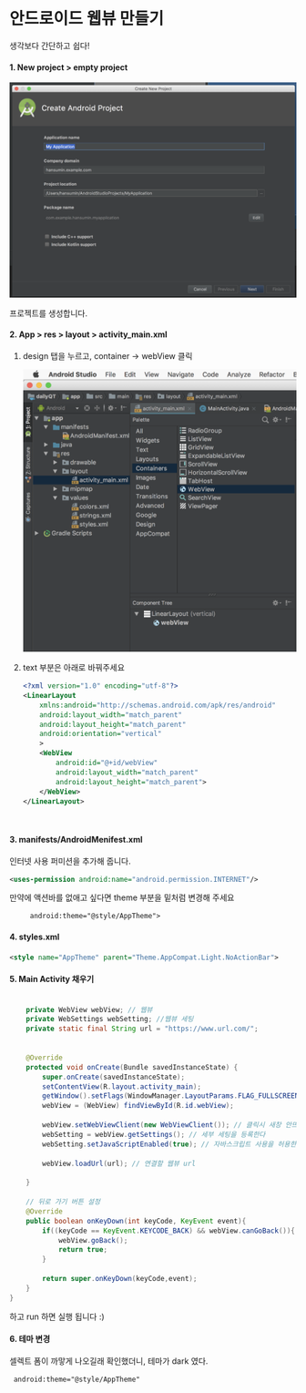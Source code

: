 # 안드로이드 웹뷰 만들기

생각보다 간단하고 쉽다!

#### 1. New project > empty project

![Alt text](img/webview0.png)

프로젝트를 생성합니다.

#### 2. App > res > layout > activity_main.xml

1. design 탭을 누르고, container -> webView 클릭

   ![Alt text](img/webview1.png)


2. text 부분은 아래로 바꿔주세요

   ```xml
   <?xml version="1.0" encoding="utf-8"?>
   <LinearLayout
       xmlns:android="http://schemas.android.com/apk/res/android"
       android:layout_width="match_parent"
       android:layout_height="match_parent"
       android:orientation="vertical"
       >
       <WebView
           android:id="@+id/webView"
           android:layout_width="match_parent"
           android:layout_height="match_parent">
       </WebView>
   </LinearLayout>

   ```

   ​

#### 3. manifests/AndroidMenifest.xml

인터넷 사용 퍼미션을 추가해 줍니다.

```xml
<uses-permission android:name="android.permission.INTERNET"/>
```

만약에 액션바를 없애고 싶다면  theme 부분을 밑처럼 변경해 주세요

```xml
     android:theme="@style/AppTheme">
```

#### 4. styles.xml

```xml
<style name="AppTheme" parent="Theme.AppCompat.Light.NoActionBar">
```

#### 5. Main Activity 채우기

```java

    private WebView webView; // 웹뷰
    private WebSettings webSetting; //웹뷰 세팅
    private static final String url = "https://www.url.com/";


    @Override
    protected void onCreate(Bundle savedInstanceState) {
        super.onCreate(savedInstanceState);
        setContentView(R.layout.activity_main);
        getWindow().setFlags(WindowManager.LayoutParams.FLAG_FULLSCREEN, WindowManager.LayoutParams.FLAG_FULLSCREEN);
        webView = (WebView) findViewById(R.id.webView);
      
        webView.setWebViewClient(new WebViewClient()); // 클릭시 새창 안뜨게 막아준다
        webSetting = webView.getSettings(); // 세부 세팅을 등록한다
        webSetting.setJavaScriptEnabled(true); // 자바스크립트 사용을 허용한다

        webView.loadUrl(url); // 연결할 웹뷰 url

    }

    // 뒤로 가기 버튼 설정
    @Override
    public boolean onKeyDown(int keyCode, KeyEvent event){
        if((keyCode == KeyEvent.KEYCODE_BACK) && webView.canGoBack()){
            webView.goBack();
            return true;
        }

        return super.onKeyDown(keyCode,event);
    }
}

```



하고 run 하면 실행 됩니다 :)

#### 6. 테마 변경

셀렉트 폼이 까맣게 나오길래 확인했더니, 테마가 dark 였다.

```xml
 android:theme="@style/AppTheme"
```

